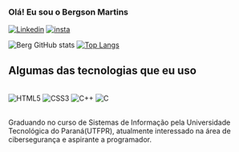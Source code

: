 

### Olá! Eu sou o Bergson Martins

[![Linkedin](https://img.shields.io/badge/LinkedIn-0077B5?style=for-the-badge&logo=linkedin&logoColor=white)](https://www.linkedin.com/in/bergson-juan-888059191/)
[![insta](https://img.shields.io/badge/Instagram-E4405F?style=for-the-badge&logo=instagram&logoColor=white)](https://www.instagram.com/b_juanm/)

![Berg GitHub stats](https://github-readme-stats.vercel.app/api?username=BergsonMartins-prog&show_icons=true&theme=onedark)
[![Top Langs](https://github-readme-stats.vercel.app/api/top-langs/?username=BergsonMartins-prog)](https://github.com/BergsonMartins-prog/github-readme-stats)

## Algumas das tecnologias que eu uso

<div style="display: inline block"><br/>
    <img aling="center" alt="HTML5" src="https://img.shields.io/badge/HTML5-E34F26?style=for-the-badge&logo=html5&logoColor=white"/>
    <img aling="center" alt="CSS3" src="https://img.shields.io/badge/CSS3-1572B6?style=for-the-badge&logo=css3&logoColor=white"/>
    <img aling="center" alt="C++" src="https://img.shields.io/badge/C%2B%2B-00599C?style=for-the-badge&logo=c%2B%2B&logoColor=white"/>
    <img aling="center" alt="C" src="https://img.shields.io/badge/C-00599C?style=for-the-badge&logo=c&logoColor=white"/>
</div><br/>

Graduando no curso de Sistemas de Informação pela Universidade Tecnológica do Paraná(UTFPR), atualmente interessado na área de cibersegurança e aspirante a programador.

